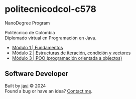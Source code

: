 # politecnicodcol-c578
NanoDegree Program

Politécnico de Colombia  
Diplomado virtual en Programación en Java.

- [Módulo 1 | Fundamentos](./0x00/readme.md)
- [Módulo 2 | Estructuras de iteración, condición y vectores](./0x01/readme.md)
- [Módulo 3 | POO (programación orientada a objectos)](./0x02/readme.md)
## Software Developer
Built by [javi](https://github.com/javierandres-dev/) :copyright: 2024  
Found a bug or have an idea? [Contact me](https://www.linkedin.com/in/javierandres-dev/).
